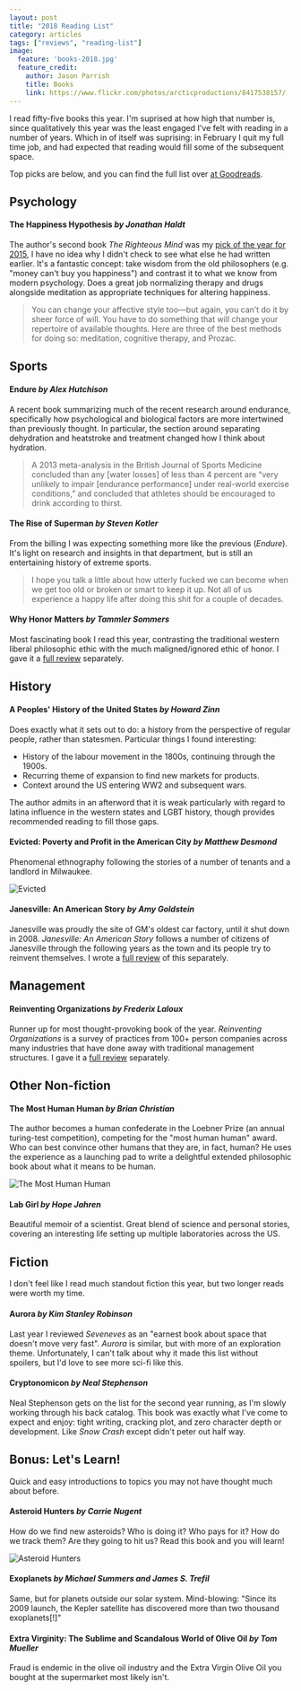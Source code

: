 ```yaml
---
layout: post
title: "2018 Reading List"
category: articles
tags: ["reviews", "reading-list"]
image:
  feature: 'books-2018.jpg'
  feature_credit:
    author: Jason Parrish
    title: Books
    link: https://www.flickr.com/photos/arcticproductions/8417538157/
---
```


I read fifty-five books this year. I'm suprised at how high that number is,
since qualitatively this year was the least engaged I've felt with reading in a
number of years. Which in of itself was suprising: in February I quit my full
time job, and had expected that reading would fill some of the subsequent
space.

Top picks are below, and you can find the full list over [at
Goodreads](https://www.goodreads.com/review/list/2875383-xavier-shay?shelf=read&sort=date_read).

<x-reading-graphs year="2018"></x-reading-graphs>

## Psychology

#### The Happiness Hypothesis _by Jonathan Haldt_

The author's second book _The Righteous Mind_ was my [pick of the year for
2015](/articles/2015-reading-list.html), I have no idea why I
didn't check to see what else he had written earlier. It's a fantastic concept:
take wisdom from the old philosophers (e.g. "money can't buy you happiness")
and contrast it to what we know from modern psychology. Does a great job
normalizing therapy and drugs alongside meditation as appropriate techniques
for altering happiness.

> You can change your affective style too—but again, you can’t do it by sheer
> force of will. You have to do something that will change your repertoire of
> available thoughts. Here are three of the best methods for doing so:
> meditation, cognitive therapy, and Prozac.

## Sports

#### Endure _by Alex Hutchison_

A recent book summarizing much of the recent research around endurance,
specifically how psychological and biological factors are more intertwined than
previously thought. In particular, the section around separating dehydration
and heatstroke and treatment changed how I think about hydration.

> A 2013 meta-analysis in the British Journal of Sports Medicine concluded than
> any [water losses] of less than 4 percent are “very unlikely to impair
> [endurance performance] under real-world exercise conditions,” and concluded
> that athletes should be encouraged to drink according to thirst.

#### The Rise of Superman _by Steven Kotler_

From the billing I was expecting something more like the previous (_Endure_).
It's light on research and insights in that department, but is still an
entertaining history of extreme sports.

> I hope you talk a little about how utterly fucked we can become when we get
> too old or broken or smart to keep it up. Not all of us experience a happy
> life after doing this shit for a couple of decades.

#### Why Honor Matters _by Tammler Sommers_

Most fascinating book I read this year, contrasting the traditional western
liberal philosophic ethic with the much maligned/ignored ethic of honor. I gave
it a [full review](/articles/why-honor-matters-review.html)
separately.


## History

#### A Peoples' History of the United States _by Howard Zinn_

Does exactly what it sets out to do: a history from the perspective of regular
people, rather than statesmen. Particular things I found interesting:

* History of the labour movement in the 1800s, continuing through the 1900s.
* Recurring theme of expansion to find new markets for products.
* Context around the US entering WW2 and subsequent wars.

The author admits in an afterword that it is weak particularly with regard to
latina influence in the western states and LGBT history, though provides
recommended reading to fill those gaps.

#### Evicted: Poverty and Profit in the American City _by Matthew Desmond_

Phenomenal ethnography following the stories of a number of tenants and a
landlord in Milwaukee.

![Evicted](/images/evicted.jpg)

#### Janesville: An American Story _by Amy Goldstein_

Janesville was proudly the site of GM's oldest car factory, until it shut down
in 2008. _Janesville: An American Story_ follows a number of citizens of
Janesville through the following years as the town and its people try to
reinvent themselves. I wrote a [full review](/articles/janesville-review.html) of this separately.

## Management

#### Reinventing Organizations _by Frederix Laloux_

Runner up for most thought-provoking book of the year. _Reinventing
Organizations_ is a survey of practices from 100+ person companies across many
industries that have done away with traditional management structures. I gave
it a [full
review](/articles/reinventing-organizations-review.html)
separately.


## Other Non-fiction

#### The Most Human Human _by Brian Christian_

The author becomes a human confederate in the Loebner Prize (an annual turing-test
competition), competing for the "most human human" award. Who can best convince
other humans that they are, in fact, human? He uses the experience as a
launching pad to write a delightful extended philosophic book about what it
means to be human.

![The Most Human Human](/images/the-most-human-human.jpg)

#### Lab Girl _by Hope Jahren_

Beautiful memoir of a scientist. Great blend of science and personal stories,
covering an interesting life setting up multiple laboratories across the US.

## Fiction

I don't feel like I read much standout fiction this year, but two longer reads
were worth my time.

#### Aurora _by Kim Stanley Robinson_

Last year I reviewed _Seveneves_ as an "earnest book about space that doesn't
move very fast". _Aurora_ is similar, but with more of an exploration theme.
Unfortunately, I can't talk about why it made this list without spoilers, but
I'd love to see more sci-fi like this.

#### Cryptonomicon _by Neal Stephenson_

Neal Stephenson gets on the list for the second year running, as I'm slowly
working through his back catalog. This book was exactly what I've come to
expect and enjoy: tight writing, cracking plot, and zero character depth or
development. Like _Snow Crash_ except didn't peter out half way.

## Bonus: Let's Learn!

Quick and easy introductions to topics you may not have thought much about
before.

#### Asteroid Hunters _by Carrie Nugent_

How do we find new asteroids? Who is doing it? Who pays for it? How do we track
them? Are they going to hit us? Read this book and you will learn!

![Asteroid Hunters](/images/asteroid-hunters.jpg)

#### Exoplanets _by Michael Summers and James S. Trefil_

Same, but for planets outside our solar system. Mind-blowing: "Since its 2009 launch, the Kepler satellite has discovered more than two thousand exoplanets[!]"

#### Extra Virginity: The Sublime and Scandalous World of Olive Oil _by Tom Mueller_

Fraud is endemic in the olive oil industry and the Extra Virgin Olive Oil you
bought at the supermarket most likely isn't.
